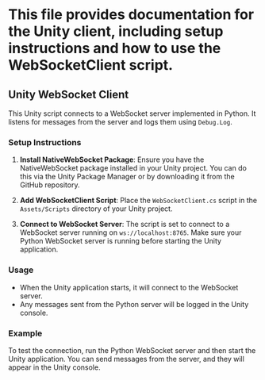 # This file provides documentation for the Unity client, including setup instructions and how to use the WebSocketClient script.

## Unity WebSocket Client

This Unity script connects to a WebSocket server implemented in Python. It listens for messages from the server and logs them using `Debug.Log`.

### Setup Instructions

1. **Install NativeWebSocket Package**: Ensure you have the NativeWebSocket package installed in your Unity project. You can do this via the Unity Package Manager or by downloading it from the GitHub repository.

2. **Add WebSocketClient Script**: Place the `WebSocketClient.cs` script in the `Assets/Scripts` directory of your Unity project.

3. **Connect to WebSocket Server**: The script is set to connect to a WebSocket server running on `ws://localhost:8765`. Make sure your Python WebSocket server is running before starting the Unity application.

### Usage

- When the Unity application starts, it will connect to the WebSocket server.
- Any messages sent from the Python server will be logged in the Unity console.

### Example

To test the connection, run the Python WebSocket server and then start the Unity application. You can send messages from the server, and they will appear in the Unity console.